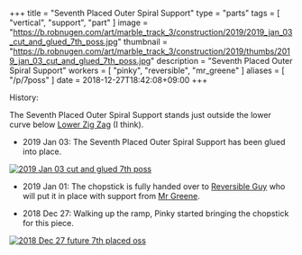 +++
title = "Seventh Placed Outer Spiral Support"
type = "parts"
tags = [ "vertical", "support", "part" ]
image = "https://b.robnugen.com/art/marble_track_3/construction/2019/2019_jan_03_cut_and_glued_7th_poss.jpg"
thumbnail = "https://b.robnugen.com/art/marble_track_3/construction/2019/thumbs/2019_jan_03_cut_and_glued_7th_poss.jpg"
description = "Seventh Placed Outer Spiral Support"
workers = [
    "pinky",
    "reversible",
    "mr_greene"
]
aliases = [
    "/p/7poss"
]
date = 2018-12-27T18:42:08+09:00
+++

History:

The Seventh Placed Outer Spiral Support stands just outside the lower curve below [Lower Zig Zag](/p/lzz) (I think).

* 2019 Jan 03: The Seventh Placed Outer Spiral Support has been glued into place.

[![2019 Jan 03 cut and glued 7th poss](//b.robnugen.com/art/marble_track_3/construction/2019/thumbs/2019_jan_03_cut_and_glued_7th_poss.jpg)](//b.robnugen.com/art/marble_track_3/construction/2019/2019_jan_03_cut_and_glued_7th_poss.jpg)

* 2019 Jan 01: The chopstick is fully handed over to [Reversible Guy](/w/rg) who will put it in place with support from [Mr Greene](/w/mg).

* 2018 Dec 27: Walking up the ramp, Pinky started bringing the
  chopstick for this piece.

[![2018 Dec 27 future 7th placed oss](//b.robnugen.com/art/marble_track_3/construction/2018/thumbs/2018_Dec_27_future_7th_placed_oss.jpg)](//b.robnugen.com/art/marble_track_3/construction/2018/2018_Dec_27_future_7th_placed_oss.jpg)
